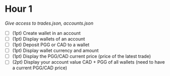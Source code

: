 # Hour 1
_Give access to trades.json, accounts.json_
- [ ] (1pt) Create wallet in an account
- [ ] (1pt) Display wallets of an account
- [ ] (1pt) Deposit PGG or CAD to a wallet
- [ ] (1pt) Display wallet currency and amount
- [ ] (1pt) Display the PGG/CAD current price (price of the latest trade)
- [ ] (2pt) Display your account value CAD + PGG of all wallets (need to have a current PGG/CAD price)